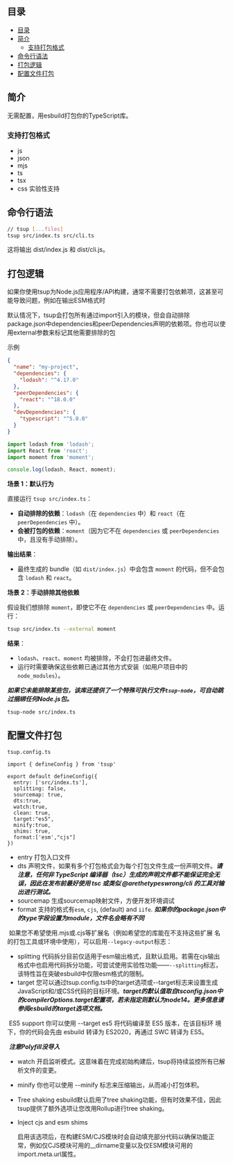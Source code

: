 ## 目录
- [目录](#目录)
- [简介](#简介)
  - [支持打包格式](#支持打包格式)
- [命令行语法](#命令行语法)
- [打包逻辑](#打包逻辑)
- [配置文件打包](#配置文件打包)

## 简介

无需配置，用esbuild打包你的TypeScript库。

### 支持打包格式

- js
- json
- mjs
- ts
- tsx
- css 实验性支持

## 命令行语法

```bash
// tsup [...files]
tsup src/index.ts src/cli.ts
```

这将输出 dist/index.js 和 dist/cli.js。



## 打包逻辑

如果你使用tsup为Node.js应用程序/API构建，通常不需要打包依赖项，这甚至可能导致问题，例如在输出ESM格式时

默认情况下，tsup会打包所有通过import引入的模块，但会自动排除package.json中dependencies和peerDependencies声明的依赖项。你也可以使用external参数来标记其他需要排除的包



示例

```json
{
  "name": "my-project",
  "dependencies": {
    "lodash": "^4.17.0"
  },
  "peerDependencies": {
    "react": "^18.0.0"
  },
  "devDependencies": {
    "typescript": "^5.0.0"
  }
}
```

```typescript
import lodash from 'lodash';
import React from 'react';
import moment from 'moment';

console.log(lodash, React, moment);
```

**场景 1：默认行为**

直接运行 `tsup src/index.ts`：

- **自动排除的依赖**：`lodash`（在 `dependencies` 中）和 `react`（在 `peerDependencies` 中）。
- **会被打包的依赖**：`moment`（因为它不在 `dependencies` 或 `peerDependencies` 中，且没有手动排除）。

**输出结果**：

- 最终生成的 bundle（如 `dist/index.js`）中会包含 `moment` 的代码，但不会包含 `lodash` 和 `react`。

**场景 2：手动排除其他依赖**

假设我们想排除 `moment`，即使它不在 `dependencies` 或 `peerDependencies` 中。运行：

```bash
tsup src/index.ts --external moment
```

**结果**：

- `lodash`、`react`、`moment` 均被排除，不会打包进最终文件。
- 运行时需要确保这些依赖已通过其他方式安装（如用户项目中的 `node_modules`）。

***如果它未能排除某些包，该库还提供了一个特殊可执行文件`tsup-node`，可自动跳过捆绑任何Node.js包。***

```bash
tsup-node src/index.ts
```

## 配置文件打包

`tsup.config.ts`

```
import { defineConfig } from 'tsup'

export default defineConfig({
  entry: ['src/index.ts'],
  splitting: false,
  sourcemap: true,
  dts:true,
  watch:true,
  clean: true,
  target:"es5",
  minify:true,
  shims: true,
  format:['esm',"cjs"]
})
```

- entry  打包入口文件
- dts 声明文件，如果有多个打包格式会为每个打包文件生成一份声明文件。***请注意，任何非 TypeScript 编译器（tsc）生成的声明文件都不能保证完全无误，因此在发布前最好使用 tsc 或类似 @arethetypeswrong/cli 的工具对输出进行测试。***
- sourcemap 生成sourcemap映射文件，方便开发环境调试
- format 支持的格式有`esm`, `cjs`, (default) and `iife`. ***如果你的package.json中的type字段设置为module，文件名会略有不同***

​		如果您不希望使用.mjs或.cjs等扩展名（例如希望您的库能在不支持这些扩展		名的打包工具或环境中使用），可以启用`--legacy-output`标志：

- splitting 代码拆分目前仅适用于esm输出格式，且默认启用。若需在cjs输出格式中也启用代码拆分功能，可尝试使用实验性功能——`--splitting`标志，该特性旨在突破esbuild中仅限esm格式的限制。
- target 您可以通过tsup.config.ts中的target选项或--target标志来设置生成JavaScript和/或CSS代码的目标环境。***target的默认值取自tsconfig.json中的compilerOptions.target配置项，若未指定则默认为node14。更多信息请参阅esbuild的target选项文档。***

​        ES5 support 你可以使用 --target es5 将代码编译至 ES5 版本，在该目标环		境下，你的代码会先由 esbuild 转译为 ES2020，再通过 SWC 转译为 ES5。

​		***注意Polyfill没导入***

- watch 开启监听模式。这意味着在完成初始构建后，tsup将持续监控所有已解析文件的变更。
- minify 你也可以使用 --minify 标志来压缩输出，从而减小打包体积。

- Tree shaking esbuild默认启用了tree shaking功能，但有时效果不佳，因此tsup提供了额外选项让您改用Rollup进行tree shaking。

- Inject cjs and esm shims

  启用该选项后，在构建ESM/CJS模块时会自动填充部分代码以确保功能正常，例如仅CJS模块可用的__dirname变量以及仅ESM模块可用的import.meta.url属性。